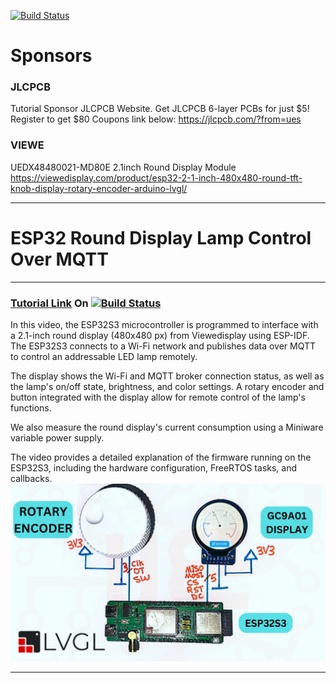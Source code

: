 
[![Build Status](https://img.shields.io/badge/USEFUL%20ELECTRONICS-YOUTUBE-red)](https://www.youtube.com/user/wardzx1)

# Sponsors

### JLCPCB
Tutorial Sponsor JLCPCB Website. Get JLCPCB 6-layer PCBs for just $5! Register to get $80 Coupons link below:
https://jlcpcb.com/?from=ues

### VIEWE
UEDX48480021-MD80E 2.1inch Round Display Module
https://viewedisplay.com/product/esp32-2-1-inch-480x480-round-tft-knob-display-rotary-encoder-arduino-lvgl/

***

# ESP32 Round Display Lamp Control Over MQTT
***
### [Tutorial Link](https://youtu.be/PwD3RC23oUE) On [![Build Status](https://img.shields.io/badge/YouTube-FF0000?style=for-the-badge&logo=youtube&logoColor=white)](https://www.youtube.com/wardzx1) 

In this video, the ESP32S3 microcontroller is programmed to interface with a 2.1-inch round display (480x480 px) from Viewedisplay using ESP-IDF. The ESP32S3 connects to a Wi-Fi network and publishes data over MQTT to control an addressable LED lamp remotely.

The display shows the Wi-Fi and MQTT broker connection status, as well as the lamp's on/off state, brightness, and color settings. A rotary encoder and button integrated with the display allow for remote control of the lamp's functions.

We also measure the round display's current consumption using a Miniware variable power supply.

The video provides a detailed explanation of the firmware running on the ESP32S3, including the hardware configuration, FreeRTOS tasks, and callbacks. 
![Circuit Diagram](https://github.com/UsefulElectronics/esp32s3-gc9a01-lvgl/blob/main/circuit%20diagram/cover1.png)
***

